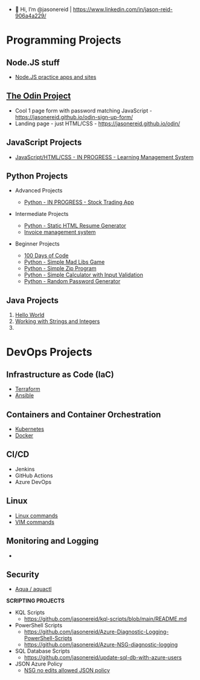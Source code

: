 - 👋 Hi, I’m @jasonereid | https://www.linkedin.com/in/jason-reid-906a4a229/

# Programming Projects

## Node.JS stuff
  - [Node.JS practice apps and sites](https://github.com/jasonereid/node-js-practice)

## [The Odin Project](https://github.com/jasonereid/odin)
- Cool 1 page form with password matching JavaScript - https://jasonereid.github.io/odin-sign-up-form/
- Landing page - just HTML/CSS - https://jasonereid.github.io/odin/

## JavaScript Projects
  - [JavaScript/HTML/CSS - IN PROGRESS - Learning Management System](https://github.com/jasonereid/lms)

## Python Projects
- Advanced Projects
  - [Python - IN PROGRESS - Stock Trading App](https://github.com/jasonereid/Stock-trading-App)

- Intermediate Projects
  - [Python - Static HTML Resume Generator](https://github.com/jasonereid/static-html-resume-project)
  - [Invoice management system]()

- Beginner Projects
  - [100 Days of Code](https://github.com/jasonereid/100daysofcode/blob/main/README.md)
  - [Python - Simple Mad Libs Game](https://github.com/jasonereid/mad-libs-game)
  - [Python - Simple Zip Program](https://github.com/jasonereid/Python-zip-project)
  - [Python - Simple Calculator with Input Validation](https://github.com/jasonereid/Simple-calculator-with-input-validation)
  - [Python - Random Password Generator](https://github.com/jasonereid/Random-password-generator)

## Java Projects
1. [Hello World](https://github.com/jasonereid/java/blob/main/helloworld)
2. [Working with Strings and Integers](https://github.com/jasonereid/java/blob/main/variables-strings-and-ints)
3. 

# DevOps Projects

## Infrastructure as Code (IaC)
- [Terraform](https://github.com/jasonereid/Terraform-Configs-Azure)
- [Ansible](https://github.com/jasonereid/ansible)

## Containers and Container Orchestration
- [Kubernetes](https://github.com/jasonereid/k8s)
- [Docker](https://github.com/jasonereid/docker)

## CI/CD
- Jenkins
- GitHub Actions
- Azure DevOps

## Linux
- [Linux commands](https://github.com/jasonereid/linux-commands)
- [VIM commands](https://github.com/jasonereid/linux-commands/blob/main/vim-commands)

## Monitoring and Logging
- 

## Security
- [Aqua / aquactl](https://github.com/jasonereid/aquactl)

**SCRIPTING PROJECTS**
- KQL Scripts
  - https://github.com/jasonereid/kql-scripts/blob/main/README.md
- PowerShell Scripts
  - https://github.com/jasonereid/Azure-Diagnostic-Logging-PowerShell-Scripts
  - https://github.com/jasonereid/Azure-NSG-diagnostic-logging
- SQL Database Scripts 
  - https://github.com/jasonereid/update-sql-db-with-azure-users
- JSON Azure Policy
  - [NSG no edits allowed JSON policy](https://github.com/jasonereid/JSON-Azure-Policies/commit/076bac185b732d949397248f4c15e31cdea36da1)
